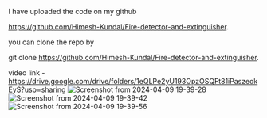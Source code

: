 I have uploaded the code on my github

https://github.com/Himesh-Kundal/Fire-detector-and-extinguisher.

you can clone the repo by

git clone https://github.com/Himesh-Kundal/Fire-detector-and-extinguisher.

video link - https://drive.google.com/drive/folders/1eQLPe2yU193OpzOSQFt81iPaszeokEyS?usp=sharing
![Screenshot from 2024-04-09 19-39-28](https://github.com/Himesh-Kundal/Autonomous-Fire-Extinguisher./assets/155533530/32579fec-b4ab-479d-8aeb-0f5ee0dc7e1a)
![Screenshot from 2024-04-09 19-39-42](https://github.com/Himesh-Kundal/Autonomous-Fire-Extinguisher./assets/155533530/efb48754-4872-44ea-af6b-3889cc99984d)
![Screenshot from 2024-04-09 19-39-56](https://github.com/Himesh-Kundal/Autonomous-Fire-Extinguisher./assets/155533530/b7ed531f-2715-49ac-8864-f940c58dedab)
